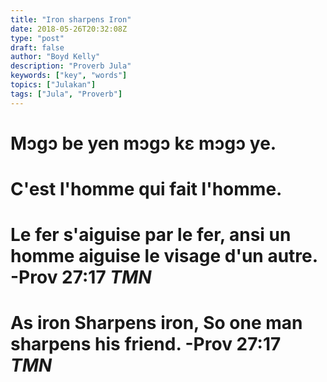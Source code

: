```yaml
---
title: "Iron sharpens Iron"
date: 2018-05-26T20:32:08Z
type: "post"
draft: false
author: "Boyd Kelly"
description: "Proverb Jula"
keywords: ["key", "words"]
topics: ["Julakan"]
tags: ["Jula", "Proverb"]
---
```


# Mɔgɔ be yen mɔgɔ kɛ mɔgɔ ye.

# C'est l'homme qui fait l'homme.

# Le fer s'aiguise par le fer, ansi un homme aiguise le visage d'un autre. -Prov 27:17 ***TMN***

# As iron Sharpens iron, So one man sharpens his friend. -Prov 27:17 ***TMN***
